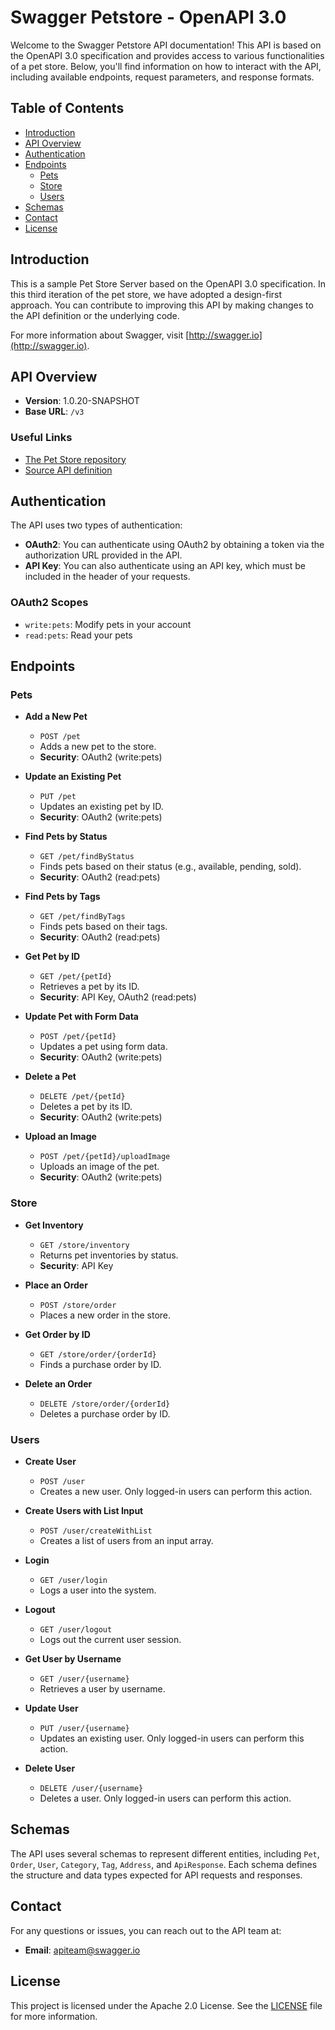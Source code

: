 # Swagger Petstore - OpenAPI 3.0

Welcome to the Swagger Petstore API documentation! This API is based on the OpenAPI 3.0 specification and provides access to various functionalities of a pet store. Below, you'll find information on how to interact with the API, including available endpoints, request parameters, and response formats.

## Table of Contents

- [Introduction](#introduction)
- [API Overview](#api-overview)
- [Authentication](#authentication)
- [Endpoints](#endpoints)
  - [Pets](#pets)
  - [Store](#store)
  - [Users](#users)
- [Schemas](#schemas)
- [Contact](#contact)
- [License](#license)

## Introduction

This is a sample Pet Store Server based on the OpenAPI 3.0 specification. In this third iteration of the pet store, we have adopted a design-first approach. You can contribute to improving this API by making changes to the API definition or the underlying code.

For more information about Swagger, visit [http://swagger.io](http://swagger.io).

## API Overview

- **Version**: 1.0.20-SNAPSHOT
- **Base URL**: `/v3`

### Useful Links

- [The Pet Store repository](https://github.com/swagger-api/swagger-petstore)
- [Source API definition](https://github.com/swagger-api/swagger-petstore/blob/master/src/main/resources/openapi.yaml)

## Authentication

The API uses two types of authentication:

- **OAuth2**: You can authenticate using OAuth2 by obtaining a token via the authorization URL provided in the API.
- **API Key**: You can also authenticate using an API key, which must be included in the header of your requests.

### OAuth2 Scopes

- `write:pets`: Modify pets in your account
- `read:pets`: Read your pets

## Endpoints

### Pets

- **Add a New Pet**
  - `POST /pet`
  - Adds a new pet to the store.
  - **Security**: OAuth2 (write:pets)
  
- **Update an Existing Pet**
  - `PUT /pet`
  - Updates an existing pet by ID.
  - **Security**: OAuth2 (write:pets)

- **Find Pets by Status**
  - `GET /pet/findByStatus`
  - Finds pets based on their status (e.g., available, pending, sold).
  - **Security**: OAuth2 (read:pets)

- **Find Pets by Tags**
  - `GET /pet/findByTags`
  - Finds pets based on their tags.
  - **Security**: OAuth2 (read:pets)

- **Get Pet by ID**
  - `GET /pet/{petId}`
  - Retrieves a pet by its ID.
  - **Security**: API Key, OAuth2 (read:pets)

- **Update Pet with Form Data**
  - `POST /pet/{petId}`
  - Updates a pet using form data.
  - **Security**: OAuth2 (write:pets)

- **Delete a Pet**
  - `DELETE /pet/{petId}`
  - Deletes a pet by its ID.
  - **Security**: OAuth2 (write:pets)

- **Upload an Image**
  - `POST /pet/{petId}/uploadImage`
  - Uploads an image of the pet.
  - **Security**: OAuth2 (write:pets)

### Store

- **Get Inventory**
  - `GET /store/inventory`
  - Returns pet inventories by status.
  - **Security**: API Key

- **Place an Order**
  - `POST /store/order`
  - Places a new order in the store.
  
- **Get Order by ID**
  - `GET /store/order/{orderId}`
  - Finds a purchase order by ID.

- **Delete an Order**
  - `DELETE /store/order/{orderId}`
  - Deletes a purchase order by ID.

### Users

- **Create User**
  - `POST /user`
  - Creates a new user. Only logged-in users can perform this action.

- **Create Users with List Input**
  - `POST /user/createWithList`
  - Creates a list of users from an input array.

- **Login**
  - `GET /user/login`
  - Logs a user into the system.

- **Logout**
  - `GET /user/logout`
  - Logs out the current user session.

- **Get User by Username**
  - `GET /user/{username}`
  - Retrieves a user by username.

- **Update User**
  - `PUT /user/{username}`
  - Updates an existing user. Only logged-in users can perform this action.

- **Delete User**
  - `DELETE /user/{username}`
  - Deletes a user. Only logged-in users can perform this action.

## Schemas

The API uses several schemas to represent different entities, including `Pet`, `Order`, `User`, `Category`, `Tag`, `Address`, and `ApiResponse`. Each schema defines the structure and data types expected for API requests and responses.

## Contact

For any questions or issues, you can reach out to the API team at:

- **Email**: [apiteam@swagger.io](mailto:apiteam@swagger.io)

## License

This project is licensed under the Apache 2.0 License. See the [LICENSE](http://www.apache.org/licenses/LICENSE-2.0.html) file for more information.
